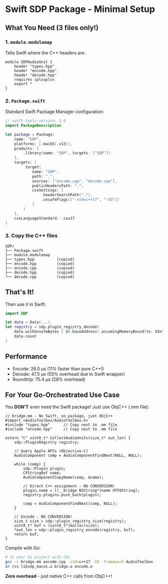 # Swift SDP Package - Minimal Setup

## What You Need (3 files only!)

### 1. `module.modulemap`
Tells Swift where the C++ headers are:
```
module SDPAudioUnit {
    header "types.hpp"
    header "encode.hpp"
    header "decode.hpp"
    requires cplusplus
    export *
}
```

### 2. `Package.swift`
Standard Swift Package Manager configuration:
```swift
// swift-tools-version: 5.9
import PackageDescription

let package = Package(
    name: "SDP",
    platforms: [.macOS(.v13)],
    products: [
        .library(name: "SDP", targets: ["SDP"])
    ],
    targets: [
        .target(
            name: "SDP",
            path: ".",
            sources: ["encode.cpp", "decode.cpp"],
            publicHeadersPath: ".",
            cxxSettings: [
                .headerSearchPath("."),
                .unsafeFlags(["-std=c++17", "-O3"])
            ]
        )
    ],
    cxxLanguageStandard: .cxx17
)
```

### 3. Copy the C++ files
```
SDP/
├── Package.swift
├── module.modulemap
├── types.hpp          (copied)
├── encode.hpp         (copied)
├── encode.cpp         (copied)
├── decode.hpp         (copied)
└── decode.cpp         (copied)
```

## That's It!

Then use it in Swift:
```swift
import SDP

let data = Data(...)
let registry = sdp.plugin_registry_decode(
    data.withUnsafeBytes { $0.baseAddress!.assumingMemoryBound(to: UInt8.self) },
    data.count
)
```

## Performance
- Encode: 26.0 μs (11% faster than pure C++!)
- Decode: 47.5 μs (55% overhead due to Swift wrapper)
- Roundtrip: 75.4 μs (28% overhead)

## For Your Go-Orchestrated Use Case

You **DON'T** even need the Swift package! Just use ObjC++ (.mm file):

```objc++
// bridge.mm - No Swift, no package, just ObjC++
#import <AudioToolbox/AudioToolbox.h>
#include "types.hpp"      // Copy next to .mm file
#include "encode.hpp"     // Copy next to .mm file

extern "C" uint8_t* CollectAudioUnits(size_t* out_len) {
    sdp::PluginRegistry registry;
    
    // Query Apple APIs (Objective-C)
    AudioComponent comp = AudioComponentFindNext(NULL, NULL);
    
    while (comp) {
        sdp::Plugin plugin;
        CFStringRef name;
        AudioComponentCopyName(comp, &name);
        
        // Direct C++ assignment - NO CONVERSION!
        plugin.name = [(__bridge NSString*)name UTF8String];
        registry.plugins.push_back(plugin);
        
        comp = AudioComponentFindNext(comp, NULL);
    }
    
    // Encode - NO CONVERSION!
    size_t size = sdp::plugin_registry_size(registry);
    uint8_t* buf = (uint8_t*)malloc(size);
    *out_len = sdp::plugin_registry_encode(registry, buf);
    return buf;
}
```

Compile with Go:
```bash
# In your Go project with CGo
gcc -c bridge.mm encode.cpp -std=c++17 -O3 -framework AudioToolbox
ar rcs libsdp_macos.a bridge.o encode.o
```

**Zero overhead** - just native C++ calls from ObjC++!
